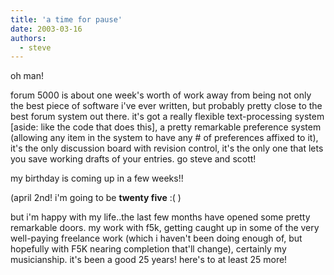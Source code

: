 ```yaml
---
title: 'a time for pause'
date: 2003-03-16
authors:
  - steve
---
```


oh man!

forum 5000 is about one week's worth of work away from being not only the best piece of software i've ever written, but probably pretty close to the best forum system out there. it's got a really flexible text-processing system \[aside: like the code that does this\], a pretty remarkable preference system (allowing any item in the system to have any # of preferences affixed to it), it's the only discussion board with revision control, it's the only one that lets you save working drafts of your entries. go steve and scott!

my birthday is coming up in a few weeks!!

(april 2nd! i'm going to be **twenty five** :( )

but i'm happy with my life..the last few months have opened some pretty remarkable doors. my work with f5k, getting caught up in some of the very well-paying freelance work (which i haven't been doing enough of, but hopefully with F5K nearing completion that'll change), certainly my musicianship. it's been a good 25 years! here's to at least 25 more!
